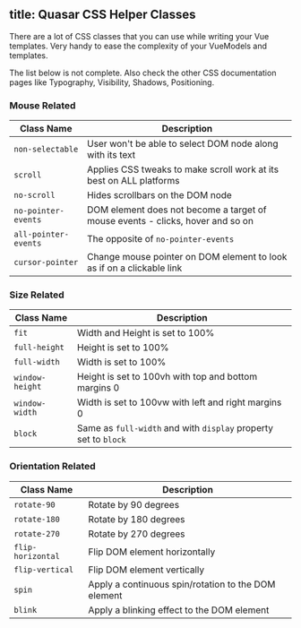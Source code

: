 title: Quasar CSS Helper Classes
---
There are a lot of CSS classes that you can use while writing your Vue templates. Very handy to ease the complexity of your VueModels and templates.

The list below is not complete. Also check the other CSS documentation pages like Typography, Visibility, Shadows, Positioning.

### Mouse Related

| Class Name | Description |
| --- | --- |
| `non-selectable` | User won't be able to select DOM node along with its text |
| `scroll` | Applies CSS tweaks to make scroll work at its best on ALL platforms |
| `no-scroll` | Hides scrollbars on the DOM node |
| `no-pointer-events` | DOM element does not become a target of mouse events - clicks, hover and so on |
| `all-pointer-events` | The opposite of `no-pointer-events` |
| `cursor-pointer` | Change mouse pointer on DOM element to look as if on a clickable link |

### Size Related
| Class Name | Description |
| --- | --- |
| `fit` | Width and Height is set to 100% |
| `full-height` | Height is set to 100% |
| `full-width` | Width is set to 100% |
| `window-height` | Height is set to 100vh with top and bottom margins 0 |
| `window-width` | Width is set to 100vw with left and right margins 0 |
| `block` | Same as `full-width` and with `display` property set to `block` |

### Orientation Related
| Class Name | Description |
| --- | --- |
| `rotate-90` | Rotate by 90 degrees |
| `rotate-180` | Rotate by 180 degrees |
| `rotate-270` | Rotate by 270 degrees |
| `flip-horizontal` | Flip DOM element horizontally |
| `flip-vertical` | Flip DOM element vertically |
| `spin` | Apply a continuous spin/rotation to the DOM element |
| `blink` | Apply a blinking effect to the DOM element |
